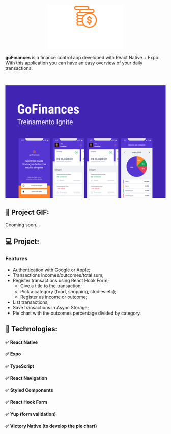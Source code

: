 <div align="center">
    <img src="./.github/assets/logo.svg" />
</div>

**goFinances** is a finance control app developed with React Native + Expo.
With this application you can have an easy overview of your daily transactions.

<br />

![goFinances cover](./.github/assets/capa.png)

## 📸 Project GIF:

Cooming soon...

## 💻 Project:

### **Features**

- Authentication with Google or Apple;
- Transactions incomes/outcomes/total sum;
- Register transactions using React Hook Form;
  - Give a title to the transaction;
  - Pick a category (food, shopping, studies etc);
  - Register as income or outcome;
- List transactions;
- Save transactions in Async Storage;
- Pie chart with the outcomes percentage divided by category.

## 🚀 Technologies:

#### ✅ React Native

#### ✅ Expo

#### ✅ TypeScript

#### ✅ React Navigation

#### ✅ Styled Components

#### ✅ React Hook Form

#### ✅ Yup (form validation)

#### ✅ Victory Native (to develop the pie chart)
